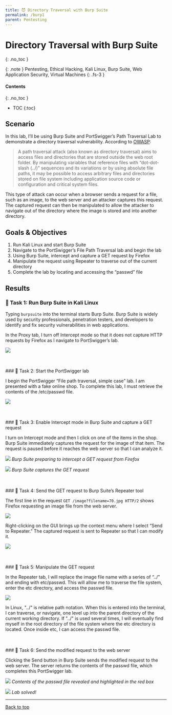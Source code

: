 ```yaml
---
title: 😈 Directory Traversal with Burp Suite
permalink: /burp1
parent: Pentesting
---
```

# Directory Traversal with Burp Suite
{: .no_toc }

{: .note }
Pentesting, Ethical Hacking, Kali Linux, Burp Suite, Web Application Security, Virtual Machines
{: .fs-3 }

#### Contents
{: .no_toc }
- TOC
{:toc}

## Scenario
In this lab, I’ll be using Burp Suite and PortSwigger’s Path Traversal Lab to demonstrate a directory traversal vulnerability.  According to <a href="https://owasp.org/www-community/attacks/Path_Traversal" target="blank">OWASP</a>:

> A path traversal attack (also known as directory traversal) aims to access files and directories that are stored outside the web root folder. By manipulating variables that reference files with “dot-dot-slash (../)” sequences and its variations or by using absolute file paths, it may be possible to access arbitrary files and directories stored on file system including application source code or configuration and critical system files.

This type of attack can occur when a browser sends a request for a file, such as an image, to the web server and an attacker captures this request. The captured request can then be manipulated to allow the attacker to navigate out of the directory where the image is stored and into another directory.

## Goals & Objectives
1. Run Kali Linux and start Burp Suite
2. Navigate to the PortSwigger’s File Path Traversal lab and begin the lab
3. Using Burp Suite, intercept and capture a GET request by Firefox
4. Manipulate the request using Repeater to traverse out of the current directory
5. Complete the lab by locating and accessing the “passwd” file

## Results
### 📄 Task 1: Run Burp Suite in Kali Linux

Typing ```burpsuite``` into the terminal starts Burp Suite.  Burp Suite is widely used by security professionals, penetration testers, and developers to identify and fix security vulnerabilities in web applications.  

In the Proxy tab, I turn off Intercept mode so that it does not capture HTTP requests by Firefox as I navigate to PortSwigger’s lab.

![](/assets/images/101_27_burp1/step1.png)

<br>
<br>
### 📄 Task 2: Start the PortSwigger lab

I begin the PortSwigger “File path traversal, simple case” lab. I am presented with a fake online shop. To complete this lab, I must retrieve the contents of the /etc/passwd file. 

![](/assets/images/101_27_burp1/step2.png)

<br>
<br>
### 📄 Task 3: Enable Intercept mode in Burp Suite and capture a GET request

I turn on Intercept mode and then I click on one of the items in the shop. Burp Suite immediately captures the request for the image of that item. The request is paused before it reaches the web server so that I can analyze it.

![](/assets/images/101_27_burp1/step3a.png)
*Burp Suite preparing to intercept a GET request from Firefox*

![](/assets/images/101_27_burp1/step3b.png)
*Burp Suite captures the GET request*

<br>
<br>
### 📄 Task 4: Send the GET request to Burp Suite’s Repeater tool

The first line in the request ```GET /image?filename=70.jpg HTTP/2``` shows Firefox requesting an image file from the web server.

![](/assets/images/101_27_burp1/step5a.png)

Right-clicking on the GUI brings up the context menu where I select “Send to Repeater.” The captured request is sent to Repeater so that I can modify it.

![](/assets/images/101_27_burp1/step4.png)

<br>
<br>
### 📄 Task 5: Manipulate the GET request

In the Repeater tab, I will replace the image file name with a series of “../” and ending with etc/passwd. This will allow me to traverse the file system, enter the etc directory, and access the passwd file.

![](/assets/images/101_27_burp1/step5_final.png)

In Linux, "../" is relative path notation. When this is entered into the terminal, I can traverse, or navigate, one level up into the parent directory of the current working directory. If "../" is used several times, I will eventually find myself in the root directory of the file system where the etc directory is located. Once inside etc, I can access the passwd file.

<br>
<br>
### 📄 Task 6: Send the modified request to the web server

Clicking the Send button in Burp Suite sends the modified request to the web server. The server returns the contents of the passwd file, which completes this PortSwigger lab.

![](/assets/images/101_27_burp1/step6.png)
*Contents of the passwd file revealed and highlighted in the red box*

![](/assets/images/101_27_burp1/labsolved.png)
*Lab solved!*

---

<a href="#top" id="back-to-top">Back to top</a>